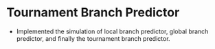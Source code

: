 # Tournament Branch Predictor


- Implemented the simulation of local branch predictor, global branch predictor, and finally the tournament branch predictor.
